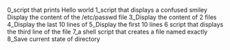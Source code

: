 0_script that prints Hello world
1_script that displays a confused smiley
Display the content of the /etc/passwd file
3_Display the content of 2 files
4_Display the last 10 lines of
5_Display the first 10 lines
6 script that displays the third line of the file
7_a shell script that creates a file named exactly
8_Save current state of directory

